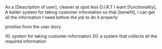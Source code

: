 As a [Description of user], cleaner at spot less D.I.R.T
I want [functionality], A better system for taking customer information
so that [benefit], I can get all the information I need before the job to do it properly

prioities from the user story

10: system for taking customer information
20: a system that collects all the required information